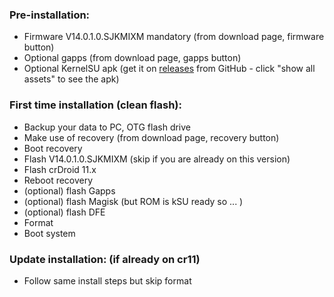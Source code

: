 ### Pre-installation:

* Firmware V14.0.1.0.SJKMIXM mandatory (from download page, firmware button)
* Optional gapps (from download page, gapps button)
* Optional KernelSU apk (get it on [releases](https://github.com/tiann/KernelSU/releases) from GitHub - click "show all assets" to see the apk)


### First time installation (clean flash):

* Backup your data to PC, OTG flash drive
* Make use of recovery (from download page, recovery button)
* Boot recovery
* Flash V14.0.1.0.SJKMIXM (skip if you are already on this version)
* Flash crDroid 11.x
* Reboot recovery
* (optional) flash Gapps
* (optional) flash Magisk (but ROM is kSU ready so ... )
* (optional) flash DFE
* Format
* Boot system


### Update installation: (if already on cr11)

* Follow same install steps but skip format
